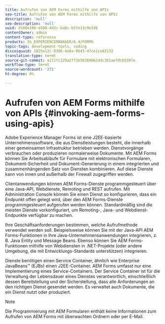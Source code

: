 ```yaml
---
title: Aufrufen von AEM Forms mithilfe von APIs
seo-title: Aufrufen von AEM Forms mithilfe von APIs
description: 'null'
seo-description: 'null'
uuid: d100e106-e508-4d3c-ba8c-b5fe13c9e2d6
contentOwner: admin
content-type: reference
products: SG_EXPERIENCEMANAGER/6.4/FORMS
topic-tags: development-tools, coding
discoiquuid: 1825e12c-0306-4e0a-9643-47ce1ce82132
translation-type: tm+mt
source-git-commit: a172fc329a2f73b563690624dc361aefdcb5397e
workflow-type: tm+mt
source-wordcount: '271'
ht-degree: 0%

---
```



# Aufrufen von AEM Forms mithilfe von APIs {#invoking-aem-forms-using-apis}

Adobe Experience Manager Forms ist eine J2EE-basierte Unternehmenssoftware, die aus Dienstleistungen besteht, die innerhalb einer gemeinsamen Infrastruktur betrieben werden. Dienstvorgänge verbrauchen oder produzieren normalerweise Dokumente. Mit AEM Forms können Sie Arbeitsabläufe für Formulare mit elektronischen Formularen, Dokument-Sicherheit und Dokument-Generierung in einem integrierten und zusammenhängenden Satz von Diensten kombinieren. Auf diese Dienste kann von innen und außerhalb der Firewall zugegriffen werden.

Clientanwendungen können AEM Forms-Dienste programmgesteuert über eine Java-API, Webdienste, Remoting und REST aufrufen. Mit Administration Console können Sie einen Dienst so konfigurieren, dass ein Endpunkt offen gelegt wird, über den AEM Forms-Dienste programmgesteuert aufgerufen werden können. Standardmäßig sind die meisten Dienste vorkonfiguriert, um Remoting-, Java- und Webdienst-Endpunkte verfügbar zu machen.

Ihre Geschäftsanforderungen bestimmen, welche Aufrufmethode verwendet werden soll. Beispielsweise können Sie mit der Java-API AEM Forms-Funktionen in Ihre Java-Unternehmensanwendungen integrieren, z. B. Java Entity und Message Beans. Ebenso können Sie AEM Forms-Funktionen mithilfe von Webdiensten in .NET-Projekte (oder andere Umgebung, die mit Entwicklungs-Standards unterstützen) integrieren.

Dienste benötigen einen Service Container, ähnlich wie Enterprise JavaBeans™ (EJBs) einen J2EE-Container. AEM Forms umfasst nur eine Implementierung eines Service-Containers. Der Service Container ist für die Verwaltung der Lebensdauer eines Dienstes verantwortlich, einschließlich dessen Bereitstellung und der Sicherstellung, dass alle Anforderungen an den richtigen Dienst gesendet werden. Es verwaltet auch Dokumente, die ein Dienst nutzt oder produziert.

>[!NOTE]
>
>Die Programmierung mit AEM Formularen enthält keine Informationen zum Aufrufen von AEM Forms mit überwachten Ordnern oder per E-Mail.

